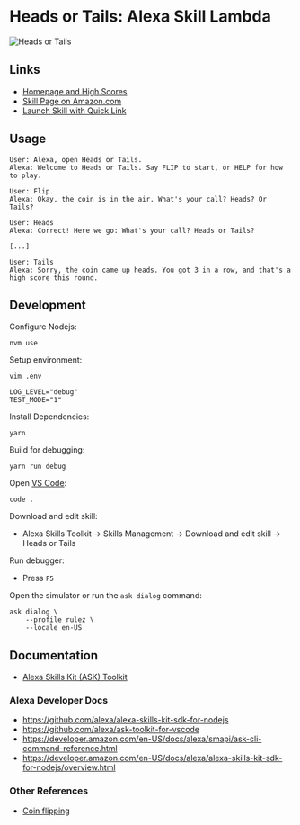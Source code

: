 
# Heads or Tails: Alexa Skill Lambda

![Heads or Tails](https://res.cloudinary.com/rulez-new-media/image/upload/w_256,c_fill/alexa/DALL_E_2023-02-18_19.19.15_k5uhgb.png)

## Links

- [Homepage and High Scores](https://www.headsortails.cc/)
- [Skill Page on Amazon.com](https://www.amazon.com/dp/B073YHQ5JX)
- [Launch Skill with Quick Link](https://alexa-skills.amazon.com/apis/custom/skills/amzn1.echo-sdk-ams.app.30438486-eb59-4790-a941-56a3eb318cd9/launch)

## Usage

```
User: Alexa, open Heads or Tails.
Alexa: Welcome to Heads or Tails. Say FLIP to start, or HELP for how to play.

User: Flip.
Alexa: Okay, the coin is in the air. What's your call? Heads? Or Tails?

User: Heads
Alexa: Correct! Here we go: What's your call? Heads or Tails?

[...]

User: Tails
Alexa: Sorry, the coin came up heads. You got 3 in a row, and that's a high score this round.
```

## Development

Configure Nodejs:

```
nvm use
```

Setup environment:

```
vim .env

LOG_LEVEL="debug"
TEST_MODE="1"
```

Install Dependencies:

```
yarn
```

Build for debugging:

```
yarn run debug
```

Open [VS Code](https://code.visualstudio.com/):

```
code .
```

Download and edit skill:

- Alexa Skills Toolkit -> Skills Management -> Download and edit skill -> Heads or Tails

Run debugger:

- Press `F5`

Open the simulator or run the `ask dialog` command:

```
ask dialog \
    --profile rulez \
    --locale en-US
```

## Documentation

- [Alexa Skills Kit (ASK) Toolkit](https://marketplace.visualstudio.com/items?itemName=ask-toolkit.alexa-skills-kit-toolkit)

### Alexa Developer Docs

- https://github.com/alexa/alexa-skills-kit-sdk-for-nodejs
- https://github.com/alexa/ask-toolkit-for-vscode
- https://developer.amazon.com/en-US/docs/alexa/smapi/ask-cli-command-reference.html
- https://developer.amazon.com/en-US/docs/alexa/alexa-skills-kit-sdk-for-nodejs/overview.html

### Other References

- [Coin flipping](https://en.wikipedia.org/wiki/Coin_flipping6)
